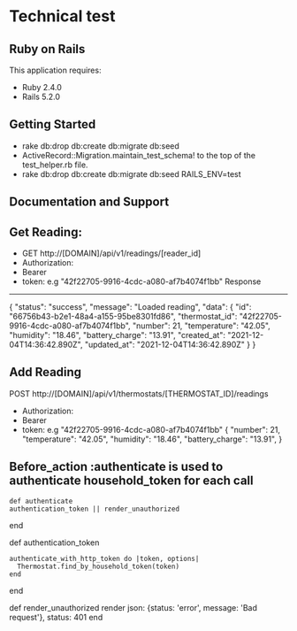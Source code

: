 
Technical test
================

Ruby on Rails
-------------

This application requires:

- Ruby 2.4.0
- Rails 5.2.0


Getting Started
---------------

- rake db:drop db:create db:migrate db:seed
- ActiveRecord::Migration.maintain_test_schema! to the top of the test_helper.rb file.
- rake db:drop db:create db:migrate db:seed RAILS_ENV=test

Documentation and Support
-------------------------
Get Reading:
-----------       

- GET http://[DOMAIN]/api/v1/readings/[reader_id]
- Authorization:
- Bearer
- token: e.g "42f22705-9916-4cdc-a080-af7b4074f1bb"
Response
------
{
    "status": "success",
    "message": "Loaded reading",
    "data": {
        "id": "66756b43-b2e1-48a4-a155-95be8301fd86",
        "thermostat_id": "42f22705-9916-4cdc-a080-af7b4074f1bb",
        "number": 21,
        "temperature": "42.05",
        "humidity": "18.46",
        "battery_charge": "13.91",
        "created_at": "2021-12-04T14:36:42.890Z",
        "updated_at": "2021-12-04T14:36:42.890Z"
    }
}

Add Reading
-----------

POST http://[DOMAIN]/api/v1/thermostats/[THERMOSTAT_ID]/readings
- Authorization:
- Bearer
- token: e.g "42f22705-9916-4cdc-a080-af7b4074f1bb"
{
    "number": 21,
    "temperature": "42.05",
    "humidity": "18.46",
    "battery_charge": "13.91",
}

Before_action :authenticate is used to authenticate household_token for each call
---------------------------------------------------------------------------------


	def authenticate
    authentication_token || render_unauthorized
  end
  
  def authentication_token

    authenticate_with_http_token do |token, options|
      Thermostat.find_by_household_token(token)
    end	
  end
  
  def render_unauthorized
    render json: {status: 'error', message: 'Bad request'}, status: 401
  end